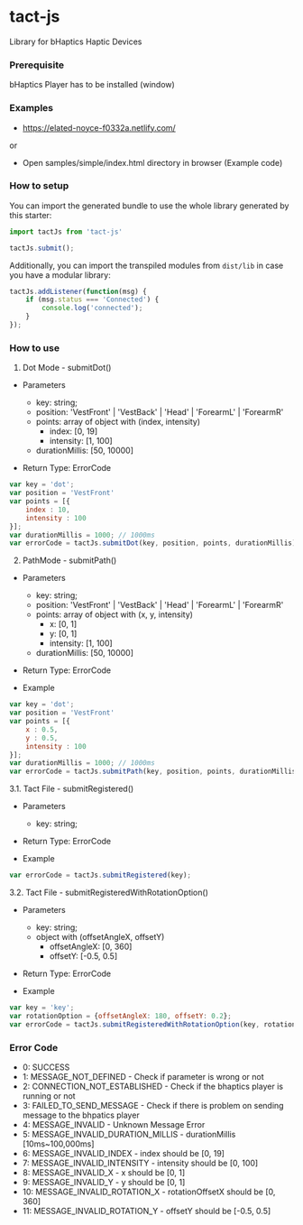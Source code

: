 # tact-js
Library for bHaptics Haptic Devices

### Prerequisite
bHaptics Player has to be installed (window)


### Examples
* https://elated-noyce-f0332a.netlify.com/

or 

* Open samples/simple/index.html directory in browser (Example code)


### How to setup

You can import the generated bundle to use the whole library generated by this starter:

```javascript
import tactJs from 'tact-js'

tactJs.submit();
```

Additionally, you can import the transpiled modules from `dist/lib` in case you have a modular library:

```javascript
tactJs.addListener(function(msg) {
    if (msg.status === 'Connected') {
        console.log('connected');
    }
});
```


### How to use
1. Dot Mode - submitDot()

* Parameters
  * key: string;
  * position: 'VestFront' | 'VestBack' | 'Head' | 'ForearmL' | 'ForearmR'
  * points: array of object with (index, intensity)
      * index: [0, 19]
      * intensity: [1, 100] 
  * durationMillis: [50, 10000]

* Return Type: ErrorCode

```javascript
var key = 'dot';
var position = 'VestFront'
var points = [{
    index : 10,
    intensity : 100
}];
var durationMillis = 1000; // 1000ms
var errorCode = tactJs.submitDot(key, position, points, durationMillis);
```

2. PathMode - submitPath()

* Parameters
  * key: string;
  * position: 'VestFront' | 'VestBack' | 'Head' | 'ForearmL' | 'ForearmR'
  * points: array of object with (x, y, intensity)
      * x: [0, 1]
      * y: [0, 1]
      * intensity: [1, 100] 
  * durationMillis: [50, 10000]
  
* Return Type: ErrorCode
  
* Example
```javascript
var key = 'dot';
var position = 'VestFront'
var points = [{
    x : 0.5,
    y : 0.5,
    intensity : 100
}];
var durationMillis = 1000; // 1000ms
var errorCode = tactJs.submitPath(key, position, points, durationMillis);
```


3.1. Tact File - submitRegistered()

* Parameters
  * key: string;
  
* Return Type: ErrorCode

* Example
```javascript
var errorCode = tactJs.submitRegistered(key);
```

3.2. Tact File - submitRegisteredWithRotationOption()

* Parameters
  * key: string;
  * object with (offsetAngleX, offsetY)
     * offsetAngleX: [0, 360]
     * offsetY: [-0.5, 0.5]
 
* Return Type: ErrorCode
 
* Example
```javascript
var key = 'key';
var rotationOption = {offsetAngleX: 180, offsetY: 0.2};
var errorCode = tactJs.submitRegisteredWithRotationOption(key, rotationOption);
```

### Error Code
* 0: SUCCESS
* 1: MESSAGE_NOT_DEFINED - Check if parameter is wrong or not 
* 2: CONNECTION_NOT_ESTABLISHED - Check if the bhaptics player is running or not
* 3: FAILED_TO_SEND_MESSAGE - Check if there is problem on sending message to the bhpatics player
* 4: MESSAGE_INVALID - Unknown Message Error
* 5: MESSAGE_INVALID_DURATION_MILLIS - durationMillis [10ms~100,000ms]
* 6: MESSAGE_INVALID_INDEX - index should be [0, 19]
* 7: MESSAGE_INVALID_INTENSITY - intensity should be [0, 100]
* 8: MESSAGE_INVALID_X -  x should be [0, 1]
* 9: MESSAGE_INVALID_Y - y should be [0, 1]
* 10: MESSAGE_INVALID_ROTATION_X - rotationOffsetX should be [0, 360]
* 11: MESSAGE_INVALID_ROTATION_Y - offsetY should be [-0.5, 0.5]
